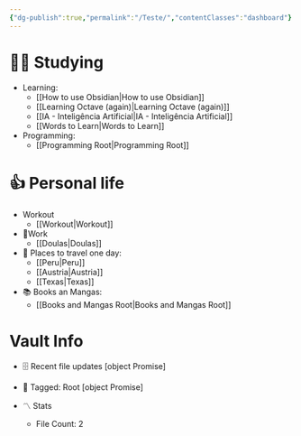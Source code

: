 ```yaml
---
{"dg-publish":true,"permalink":"/Teste/","contentClasses":"dashboard"}
---
```



# 👨‍🎓 Studying
- Learning:
	- [[How to use Obsidian\|How to use Obsidian]]
	- [[Learning Octave (again)\|Learning Octave (again)]]
	- [[IA - Inteligência Artificial\|IA - Inteligência Artificial]]
	- [[Words to Learn\|Words to Learn]]
- Programming:
	- [[Programming Root\|Programming Root]]

# 👍 Personal life
- Workout
	- [[Workout\|Workout]]
- 💼Work
	- [[Doulas\|Doulas]]
- 🌅 Places to travel one day: 
	- [[Peru\|Peru]]
	- [[Austria\|Austria]]
	- [[Texas\|Texas]]  
- 📚 Books an Mangas:
	- [[Books and Mangas Root\|Books and Mangas Root]]

# Vault Info
- 🗄️ Recent file updates
 [object Promise]
- 🌴 Tagged:  Root
 [object Promise]
 
- 〽️ Stats
	-  File Count: 2
	
